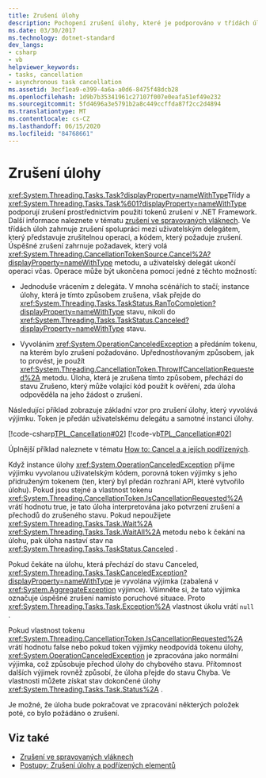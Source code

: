 ```yaml
---
title: Zrušení úlohy
description: Pochopení zrušení úlohy, které je podporováno v třídách úloh a úloh <TResult> prostřednictvím použití tokenů zrušení v rozhraní .NET.
ms.date: 03/30/2017
ms.technology: dotnet-standard
dev_langs:
- csharp
- vb
helpviewer_keywords:
- tasks, cancellation
- asynchronous task cancellation
ms.assetid: 3ecf1ea9-e399-4a6a-a0d6-8475f48dcb28
ms.openlocfilehash: 1d9b7b35341961c27107f007e0eafa51ef49e232
ms.sourcegitcommit: 5fd4696a3e5791b2a8c449ccffda87f2cc2d4894
ms.translationtype: MT
ms.contentlocale: cs-CZ
ms.lasthandoff: 06/15/2020
ms.locfileid: "84768661"
---
```

# <a name="task-cancellation"></a>Zrušení úlohy
<xref:System.Threading.Tasks.Task?displayProperty=nameWithType>Třídy a <xref:System.Threading.Tasks.Task%601?displayProperty=nameWithType> podporují zrušení prostřednictvím použití tokenů zrušení v .NET Framework. Další informace naleznete v tématu [zrušení ve spravovaných vláknech](../threading/cancellation-in-managed-threads.md). Ve třídách úloh zahrnuje zrušení spolupráci mezi uživatelským delegátem, který představuje zrušitelnou operaci, a kódem, který požaduje zrušení.  Úspěšné zrušení zahrnuje požadavek, který volá <xref:System.Threading.CancellationTokenSource.Cancel%2A?displayProperty=nameWithType> metodu, a uživatelský delegát ukončí operaci včas. Operace může být ukončena pomocí jedné z těchto možností:  
  
- Jednoduše vrácením z delegáta. V mnoha scénářích to stačí; instance úlohy, která je tímto způsobem zrušena, však přejde do <xref:System.Threading.Tasks.TaskStatus.RanToCompletion?displayProperty=nameWithType> stavu, nikoli do <xref:System.Threading.Tasks.TaskStatus.Canceled?displayProperty=nameWithType> stavu.  
  
- Vyvoláním <xref:System.OperationCanceledException> a předáním tokenu, na kterém bylo zrušení požadováno. Upřednostňovaným způsobem, jak to provést, je použít <xref:System.Threading.CancellationToken.ThrowIfCancellationRequested%2A> metodu. Úloha, která je zrušena tímto způsobem, přechází do stavu Zrušeno, který může volající kód použít k ověření, zda úloha odpověděla na jeho žádost o zrušení.  
  
 Následující příklad zobrazuje základní vzor pro zrušení úlohy, který vyvolává výjimku. Token je předán uživatelskému delegátu a samotné instanci úlohy.  
  
 [!code-csharp[TPL_Cancellation#02](../../../samples/snippets/csharp/VS_Snippets_Misc/tpl_cancellation/cs/snippet02.cs#02)]
 [!code-vb[TPL_Cancellation#02](../../../samples/snippets/visualbasic/VS_Snippets_Misc/tpl_cancellation/vb/module1.vb#02)]  
  
 Úplnější příklad naleznete v tématu [How to: Cancel a a jejích podřízených](how-to-cancel-a-task-and-its-children.md).  
  
 Když instance úlohy <xref:System.OperationCanceledException> přijme výjimku vyvolanou uživatelským kódem, porovná token výjimky s jeho přidruženým tokenem (ten, který byl předán rozhraní API, které vytvořilo úlohu). Pokud jsou stejné a vlastnost tokenu <xref:System.Threading.CancellationToken.IsCancellationRequested%2A> vrátí hodnotu true, je tato úloha interpretována jako potvrzení zrušení a přechodů do zrušeného stavu. Pokud nepoužijete <xref:System.Threading.Tasks.Task.Wait%2A> <xref:System.Threading.Tasks.Task.WaitAll%2A> metodu nebo k čekání na úlohu, pak úloha nastaví stav na <xref:System.Threading.Tasks.TaskStatus.Canceled> .  
  
 Pokud čekáte na úlohu, která přechází do stavu Canceled, <xref:System.Threading.Tasks.TaskCanceledException?displayProperty=nameWithType> je vyvolána výjimka (zabalená v <xref:System.AggregateException> výjimce). Všimněte si, že tato výjimka označuje úspěšné zrušení namísto poruchové situace. Proto <xref:System.Threading.Tasks.Task.Exception%2A> vlastnost úkolu vrátí `null` .  
  
 Pokud vlastnost tokenu <xref:System.Threading.CancellationToken.IsCancellationRequested%2A> vrátí hodnotu false nebo pokud token výjimky neodpovídá tokenu úlohy, <xref:System.OperationCanceledException> je zpracována jako normální výjimka, což způsobuje přechod úlohy do chybového stavu. Přítomnost dalších výjimek rovněž způsobí, že úloha přejde do stavu Chyba. Ve vlastnosti můžete získat stav dokončené úlohy <xref:System.Threading.Tasks.Task.Status%2A> .  
  
 Je možné, že úloha bude pokračovat ve zpracování některých položek poté, co bylo požádáno o zrušení.  
  
## <a name="see-also"></a>Viz také

- [Zrušení ve spravovaných vláknech](../threading/cancellation-in-managed-threads.md)
- [Postupy: Zrušení úlohy a podřízených elementů](how-to-cancel-a-task-and-its-children.md)
